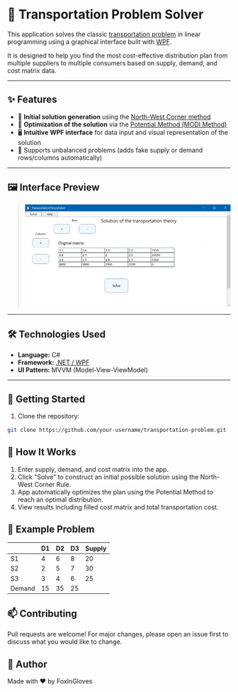# 🚚 Transportation Problem Solver

This application solves the classic [transportation problem](https://en.wikipedia.org/wiki/Transportation_theory_(mathematics)) in linear programming using a graphical interface built with [WPF](https://en.wikipedia.org/wiki/Windows_Presentation_Foundation).

It is designed to help you find the most cost-effective distribution plan from multiple suppliers to multiple consumers based on supply, demand, and cost matrix data.

---

## ✨ Features

- 📌 **Initial solution generation** using the [North-West Corner method](https://www.studysmarter.co.uk/explanations/math/decision-maths/the-north-west-corner-method/)
- 🎯 **Optimization of the solution** via the [Potential Method (MODI Method)](https://ru.wikipedia.org/wiki/%D0%9C%D0%B5%D1%82%D0%BE%D0%B4_%D0%BF%D0%BE%D1%82%D0%B5%D0%BD%D1%86%D0%B8%D0%B0%D0%BB%D0%BE%D0%B2)
- 🖥️ **Intuitive WPF interface** for data input and visual representation of the solution
- 🧮 Supports unbalanced problems (adds fake supply or demand rows/columns automatically)

---

## 🖼 Interface Preview
> ![screenshot.png](preview/screenshot.png)

---

## 🛠 Technologies Used

- **Language:** C#
- **Framework:** [.NET / WPF](https://learn.microsoft.com/en-us/dotnet/desktop/wpf/)
- **UI Pattern:** MVVM (Model-View-ViewModel)

---

## 🚀 Getting Started

1. Clone the repository:

```bash
git clone https://github.com/your-username/transportation-problem.git
```

## 📖 How It Works
1. Enter supply, demand, and cost matrix into the app.
2. Click "Solve" to construct an initial possible solution using the North-West Corner Rule.
3. App automatically optimizes the plan using the Potential Method to reach an optimal distribution.
4. View results including filled cost matrix and total transportation cost.

## 📎 Example Problem
|        | D1 | D2 | D3 | Supply |
|--------|----|----|----|--------|
| S1     | 4  | 6  | 8  | 20     |
| S2     | 2  | 5  | 7  | 30     |
| S3     | 3  | 4  | 6  | 25     |
| Demand | 15 | 35 | 25 |

## 📫 Contributing
Pull requests are welcome! For major changes, please open an issue first to discuss what you would like to change.

## 👤 Author
Made with ❤️ by FoxInGloves
